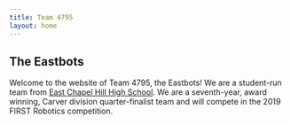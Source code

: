 ```yaml
---
title: Team 4795
layout: home
---
```


## The Eastbots
Welcome to the website of Team 4795, the Eastbots! We are a student-run team
from [East Chapel Hill High School](http://echhs.chccs.k12.nc.us). We are a
seventh-year, award winning, Carver division quarter-finalist team and will compete in the 2019 FIRST Robotics competition.

